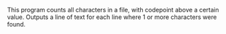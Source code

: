 This program counts all characters in a file, with codepoint above a certain
value.
Outputs a line of text for each line where 1 or more characters were found.
